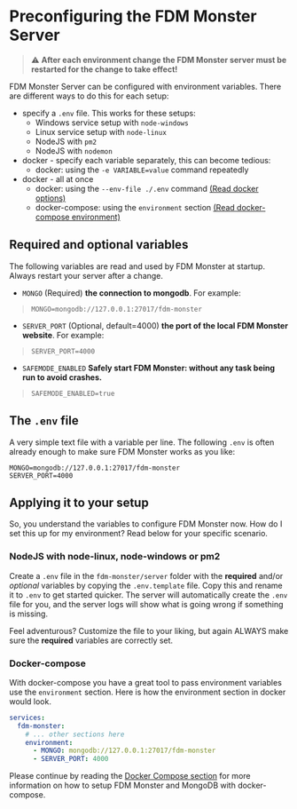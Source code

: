 # Preconfiguring the FDM Monster Server

> :warning: **After each environment change the FDM Monster server must be restarted for the change to take effect!**

FDM Monster Server can be configured with environment variables. There are different ways to do this for each setup:

- specify a `.env` file. This works for these setups:
  - Windows service setup with `node-windows`
  - Linux service setup with `node-linux`
  - NodeJS with `pm2`
  - NodeJS with `nodemon`
- docker - specify each variable separately, this can become tedious:
  - docker: using the `-e VARIABLE=value` command repeatedly
- docker - all at once
  - docker: using the `--env-file ./.env` command [(Read docker options)](https://docs.docker.com/engine/reference/commandline/run/#options)
  - docker-compose: using the `environment` section [(Read docker-compose environment)](https://docs.docker.com/compose/environment-variables/)

## Required and optional variables
The following variables are read and used by FDM Monster at startup. Always restart your server after a change.

- `MONGO` (Required) **the connection to mongodb**. For example:
> `MONGO=mongodb://127.0.0.1:27017/fdm-monster`
- `SERVER_PORT` (Optional, default=4000) **the port of the local FDM Monster website**. For example:
> `SERVER_PORT=4000`
- `SAFEMODE_ENABLED` **Safely start FDM Monster: without any task being run to avoid crashes.**
> `SAFEMODE_ENABLED=true`

## The `.env` file
A very simple text file with a variable per line. The following `.env` is often already enough to make sure FDM Monster works as you like:

```dotenv
MONGO=mongodb://127.0.0.1:27017/fdm-monster
SERVER_PORT=4000
```

## Applying it to your setup
So, you understand the variables to configure FDM Monster now. How do I set this up for my environment? Read below for your specific scenario.

### NodeJS with node-linux, node-windows or pm2
Create a `.env` file in the `fdm-monster/server` folder with the **required** and/or _optional_ variables by copying the `.env.template` file. 
Copy this and rename it to `.env` to get started quicker. 
The server will automatically create the `.env` file for you, and the server logs will show what is going wrong if something is missing.

Feel adventurous? Customize the file to your liking, but again ALWAYS make sure the **required** variables are correctly set.

### Docker-compose
With docker-compose you have a great tool to pass environment variables use the `environment` section.
Here is how the environment section in docker would look.

```yaml
services:
  fdm-monster:
    # ... other sections here
    environment:
      - MONGO: mongodb://127.0.0.1:27017/fdm-monster
      - SERVER_PORT: 4000
```

Please continue by reading the [Docker Compose section](../installing/docker_compose.md) for more information on how to setup FDM Monster and MongoDB with docker-compose.

